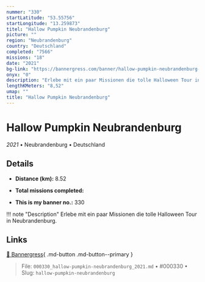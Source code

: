 ```yaml
---
nummer: "330"
startLatitude: "53.55756"
startLongitude: "13.259873"
titel: "Hallow Pumpkin Neubrandenburg"
picture: ""
region: "Neubrandenburg"
country: "Deutschland"
completed: "7566"
missions: "18"
date: "2021"
bg-link: "https://bannergress.com/banner/hallow-pumpkin-neubrandenburg-482b"
onyx: "0"
description: "Erlebe mit ein paar Missionen die tolle Halloween Tour in Neubrandenburg."
lengthKMeters: "8,52"
umap: ""
title: "Hallow Pumpkin Neubrandenburg"
---
```

# Hallow Pumpkin Neubrandenburg

*2021* • Neubrandenburg • Deutschland



## Details
- **Distance (km):** 8.52

- **Total missions completed:** 
- **This is my banner no.:** 330


!!! note "Description"
    Erlebe mit ein paar Missionen die tolle Halloween Tour in Neubrandenburg.



## Links
[🔗 Bannergress](https://bannergress.com/banner/hallow-pumpkin-neubrandenburg-482b){ .md-button .md-button--primary }



> File: `000330_hallow-pumpkin-neubrandenburg_2021.md` • #000330 • Slug: `hallow-pumpkin-neubrandenburg`

